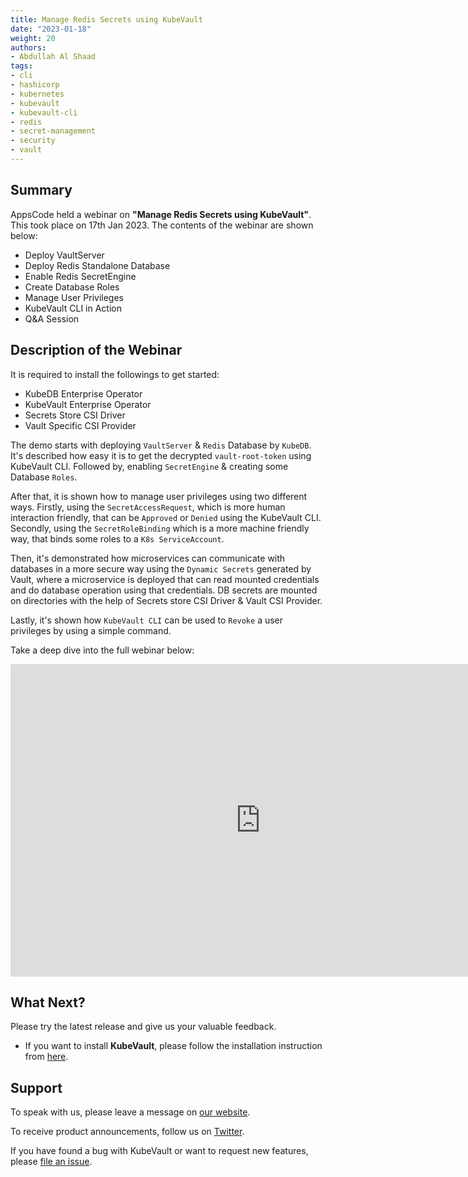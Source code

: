```yaml
---
title: Manage Redis Secrets using KubeVault
date: "2023-01-18"
weight: 20
authors:
- Abdullah Al Shaad
tags:
- cli
- hashicorp
- kubernetes
- kubevault
- kubevault-cli
- redis
- secret-management
- security
- vault
---
```


## Summary

AppsCode held a webinar on **"Manage Redis Secrets using KubeVault"**. This took place on 17th Jan 2023. The contents of the webinar are shown below:
- Deploy VaultServer
- Deploy Redis Standalone Database
- Enable Redis SecretEngine
- Create Database Roles
- Manage User Privileges
- KubeVault CLI in Action
- Q&A Session

## Description of the Webinar

It is required to install the followings to get started:
- KubeDB Enterprise Operator
- KubeVault Enterprise Operator
- Secrets Store CSI Driver
- Vault Specific CSI Provider

The demo starts with deploying `VaultServer` & `Redis` Database by `KubeDB`. It's described how easy it is to get the decrypted `vault-root-token` using KubeVault CLI. Followed by, enabling `SecretEngine` & creating some Database `Roles`.

After that, it is shown how to manage user privileges using two different ways. Firstly, using the `SecretAccessRequest`, which is more human interaction friendly, that can be `Approved` or `Denied` using the KubeVault CLI. Secondly, using the `SecretRoleBinding` which is a more machine friendly way, that binds some roles to a `K8s ServiceAccount`.

Then, it's demonstrated how microservices can communicate with databases in a more secure way using the `Dynamic Secrets` generated by Vault, where a microservice is deployed that can read mounted credentials and do database operation using that credentials. DB secrets are mounted on directories with the help of Secrets store CSI Driver & Vault CSI Provider.

Lastly, it's shown how `KubeVault CLI` can be used to `Revoke` a user privileges by using a simple command.

Take a deep dive into the full webinar below:

<iframe style="height: 500px; width: 800px" src="https://youtube.com/embed/tCcb1ZyXhxc" title="YouTube video player" frameborder="0" allow="accelerometer; autoplay; clipboard-write; encrypted-media; gyroscope; picture-in-picture" allowfullscreen></iframe>

## What Next?

Please try the latest release and give us your valuable feedback.

* If you want to install **KubeVault**, please follow the installation instruction from [here](https://kubevault.com/docs/v2022.12.28/setup/).


## Support

To speak with us, please leave a message on [our website](https://appscode.com/contact/).

To receive product announcements, follow us on [Twitter](https://twitter.com/KubeVault).

If you have found a bug with KubeVault or want to request new features, please [file an issue](https://github.com/kubevault/project/issues/new).
